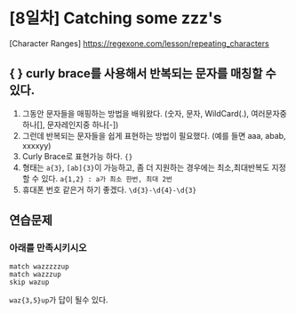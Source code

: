 # [8일차] Catching some zzz's
[Character Ranges] <https://regexone.com/lesson/repeating_characters>

## { } curly brace를 사용해서 반복되는 문자를 매칭할 수 있다. 
 1. 그동안 문자들을 매핑하는 방법을 배워왔다. (숫자, 문자, WildCard(.), 여러문자중 하나[], 문자레인지중 하나[-])  
 2. 그런데 반복되는 문자들을 쉽게 표현하는 방법이 필요했다. (예를 들면 aaa, abab, xxxxyy)
 3. Curly Brace로 표현가능 하다. `{}`
 4. 형태는 `a{3}`, `[ab]{3}`이 가능하고, 좀 더 지원하는 경우에는 최소,최대반복도 지정할 수 있다. `a{1,2} : a가 최소 한번, 최대 2번`
 5. 휴대폰 번호 같은거 하기 좋겠다. `\d{3}-\d{4}-\d{3}`

## 연습문제
### 아래를 만족시키시오
```
match wazzzzzup
match wazzzup
skip wazup
```

`waz{3,5}up`가 답이 될수 있다.
